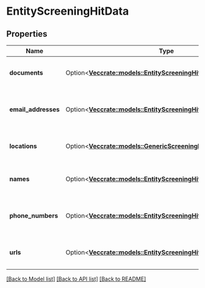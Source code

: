 # EntityScreeningHitData

## Properties

Name | Type | Description | Notes
------------ | ------------- | ------------- | -------------
**documents** | Option<[**Vec<crate::models::EntityScreeningHitDocumentsItems>**](EntityScreeningHitDocumentsItems.md)> | Documents associated with the watchlist hit | [optional]
**email_addresses** | Option<[**Vec<crate::models::EntityScreeningHitEmailsItems>**](EntityScreeningHitEmailsItems.md)> | Email addresses associated with the watchlist hit | [optional]
**locations** | Option<[**Vec<crate::models::GenericScreeningHitLocationItems>**](GenericScreeningHitLocationItems.md)> | Locations associated with the watchlist hit | [optional]
**names** | Option<[**Vec<crate::models::EntityScreeningHitNamesItems>**](EntityScreeningHitNamesItems.md)> | Names associated with the watchlist hit | [optional]
**phone_numbers** | Option<[**Vec<crate::models::EntityScreeningHitsPhoneNumberItems>**](EntityScreeningHitsPhoneNumberItems.md)> | Phone numbers associated with the watchlist hit | [optional]
**urls** | Option<[**Vec<crate::models::EntityScreeningHitUrlsItems>**](EntityScreeningHitUrlsItems.md)> | URLs associated with the watchlist hit | [optional]

[[Back to Model list]](../README.md#documentation-for-models) [[Back to API list]](../README.md#documentation-for-api-endpoints) [[Back to README]](../README.md)


